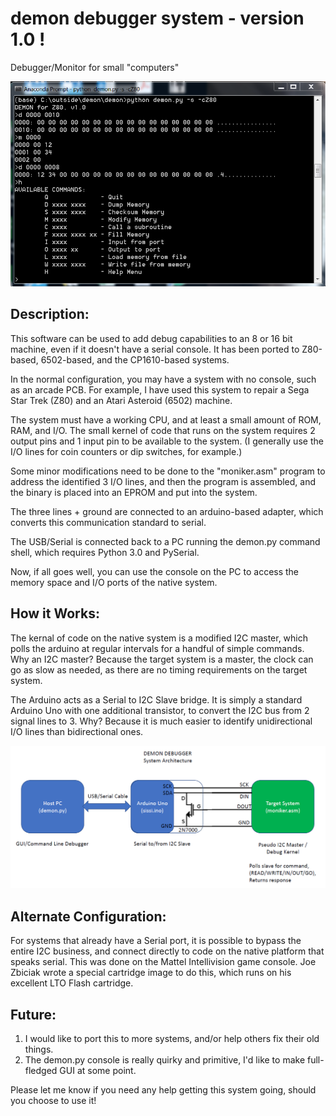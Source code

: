 # demon debugger system - version 1.0 !

Debugger/Monitor for small "computers"

![Image](img/demon_screen.png)

## Description:

This software can be used to add debug capabilities to an 8 or 16 bit machine, even if it doesn't have a serial console. It has been ported to Z80-based, 6502-based, and the CP1610-based systems.

In the normal configuration, you may have a system with no console, such as an arcade PCB. For example, I have used this system to repair a Sega Star Trek (Z80) and an Atari Asteroid (6502) machine.

The system must have a working CPU, and at least a small amount of ROM, RAM, and I/O.  The small kernel of code that runs on the system requires 2 output pins and 1 input pin to be available to the system. (I generally use the I/O lines for coin counters or dip switches, for example.)

Some minor modifications need to be done to the "moniker.asm" program to address the identified 3 I/O lines, and then the program is assembled, and the binary is placed into an EPROM and put into the system.

The three lines + ground are connected to an arduino-based adapter, which converts this communication standard to serial.

The USB/Serial is connected back to a PC running the demon.py command shell, which requires Python 3.0 and PySerial.

Now, if all goes well, you can use the console on the PC to access the memory space and I/O ports of the native system.

## How it Works:

The kernal of code on the native system is a modified I2C master, which polls the arduino at regular intervals for a handful of simple commands. Why an I2C master?  Because the target system is a master, the clock can go as slow as needed, as there are no timing requirements on the target system.

The Arduino acts as a Serial to I2C Slave bridge.  It is simply a standard Arduino Uno with one additional transistor, to convert the I2C bus from 2 signal lines to 3.  Why? Because it is much easier to identify unidirectional I/O lines than bidirectional ones.

![Image](img/demon_arch.png)

## Alternate Configuration:

For systems that already have a Serial port, it is possible to bypass the entire I2C business, and connect directly to code on the native platform that speaks serial.  This was done on the Mattel Intellivision game console. Joe Zbiciak wrote a special cartridge image to do this, which runs on his excellent LTO Flash cartridge.

## Future:

1) I would like to port this to more systems, and/or help others fix their old things.  
2) The demon.py console is really quirky and primitive, I'd like to make full-fledged GUI at some point.

Please let me know if you need any help getting this system going, should you choose to use it!

